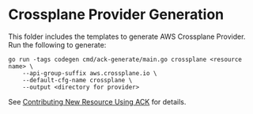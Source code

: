 # Crossplane Provider Generation

This folder includes the templates to generate AWS Crossplane Provider. Run the
following to generate:

```console
go run -tags codegen cmd/ack-generate/main.go crossplane <resource name> \
    --api-group-suffix aws.crossplane.io \
    --default-cfg-name crossplane \
    --output <directory for provider>
```

See [Contributing New Resource Using ACK](https://github.com/crossplane/provider-aws/blob/master/CODE_GENERATION.md)
for details.
